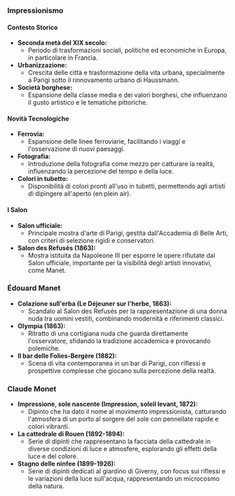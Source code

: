 ### Impressionismo

#### Contesto Storico
- **Seconda metà del XIX secolo:**
  - Periodo di trasformazioni sociali, politiche ed economiche in Europa, in particolare in Francia.
- **Urbanizzazione:**
  - Crescita delle città e trasformazione della vita urbana, specialmente a Parigi sotto il rinnovamento urbano di Haussmann.
- **Società borghese:**
  - Espansione della classe media e dei valori borghesi, che influenzano il gusto artistico e le tematiche pittoriche.

#### Novità Tecnologiche
- **Ferrovia:**
  - Espansione delle linee ferroviarie, facilitando i viaggi e l'osservazione di nuovi paesaggi.
- **Fotografia:**
  - Introduzione della fotografia come mezzo per catturare la realtà, influenzando la percezione del tempo e della luce.
- **Colori in tubetto:**
  - Disponibilità di colori pronti all'uso in tubetti, permettendo agli artisti di dipingere all'aperto (en plein air).

#### I Salon
- **Salon ufficiale:**
  - Principale mostra d'arte di Parigi, gestita dall'Accademia di Belle Arti, con criteri di selezione rigidi e conservatori.
- **Salon des Refusés (1863):**
  - Mostra istituita da Napoleone III per esporre le opere rifiutate dal Salon ufficiale, importante per la visibilità degli artisti innovativi, come Manet.

### Édouard Manet
- **Colazione sull'erba (Le Déjeuner sur l'herbe, 1863):**
  - Scandalo al Salon des Refusés per la rappresentazione di una donna nuda tra uomini vestiti, combinando modernità e riferimenti classici.
- **Olympia (1863):**
  - Ritratto di una cortigiana nuda che guarda direttamente l'osservatore, sfidando la tradizione accademica e provocando polemiche.
- **Il bar delle Folies-Bergère (1882):**
  - Scena di vita contemporanea in un bar di Parigi, con riflessi e prospettive complesse che giocano sulla percezione della realtà.

### Claude Monet
- **Impressione, sole nascente (Impression, soleil levant, 1872):**
  - Dipinto che ha dato il nome al movimento impressionista, catturando l'atmosfera di un porto al sorgere del sole con pennellate rapide e colori vibranti.
- **La cattedrale di Rouen (1892-1894):**
  - Serie di dipinti che rappresentano la facciata della cattedrale in diverse condizioni di luce e atmosfere, esplorando gli effetti della luce e del colore.
- **Stagno delle ninfee (1899-1926):**
  - Serie di dipinti dedicati al giardino di Giverny, con focus sui riflessi e le variazioni della luce sull'acqua, rappresentando un microcosmo della natura.
